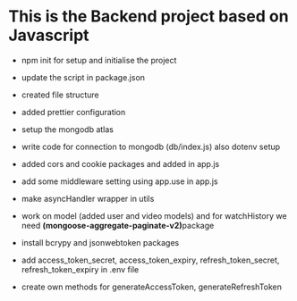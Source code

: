 # This is the Backend project based on Javascript
- npm init for setup and initialise the project
- update the script in package.json
- created file structure
- added prettier configuration
- setup the mongodb atlas
- write code for connection to mongodb (db/index.js) also dotenv setup
- added cors and cookie packages and added in app.js
- add some middleware setting using app.use in app.js
- make asyncHandler wrapper in utils
- work on model (added user and video models) and for watchHistory we need <b>(mongoose-aggregate-paginate-v2)</b>package
- install bcrypy and jsonwebtoken packages

- add access_token_secret, access_token_expiry, refresh_token_secret, refresh_token_expiry in .env file
- create own methods for generateAccessToken, generateRefreshToken